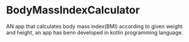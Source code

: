 # BodyMassIndexCalculator
AN app that calculates body mass index(BMI) according to given weight and height, an app has benn developed in kotlin programming language.
